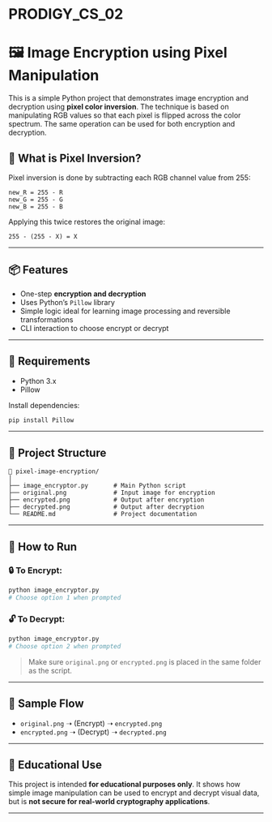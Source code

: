 # PRODIGY_CS_02
# 🖼️ Image Encryption using Pixel Manipulation

This is a simple Python project that demonstrates image encryption and decryption using **pixel color inversion**. The technique is based on manipulating RGB values so that each pixel is flipped across the color spectrum. The same operation can be used for both encryption and decryption.

## 🔐 What is Pixel Inversion?

Pixel inversion is done by subtracting each RGB channel value from 255:
```
new_R = 255 - R
new_G = 255 - G
new_B = 255 - B
```
Applying this twice restores the original image:
```
255 - (255 - X) = X
```

---

## 📦 Features

- One-step **encryption and decryption**
- Uses Python’s `Pillow` library
- Simple logic ideal for learning image processing and reversible transformations
- CLI interaction to choose encrypt or decrypt

---

## 🧰 Requirements

- Python 3.x
- Pillow

Install dependencies:
```bash
pip install Pillow
```

---

## 📂 Project Structure

```
📁 pixel-image-encryption/
│
├── image_encryptor.py       # Main Python script
├── original.png             # Input image for encryption
├── encrypted.png            # Output after encryption
├── decrypted.png            # Output after decryption
└── README.md                # Project documentation
```

---

## 🚀 How to Run

### 🔒 To Encrypt:
```bash
python image_encryptor.py
# Choose option 1 when prompted
```

### 🔓 To Decrypt:
```bash
python image_encryptor.py
# Choose option 2 when prompted
```

> Make sure `original.png` or `encrypted.png` is placed in the same folder as the script.

---

## 📸 Sample Flow

- `original.png` ➝ (Encrypt) ➝ `encrypted.png`
- `encrypted.png` ➝ (Decrypt) ➝ `decrypted.png`

---

## 🧠 Educational Use

This project is intended **for educational purposes only**. It shows how simple image manipulation can be used to encrypt and decrypt visual data, but is **not secure for real-world cryptography applications**.

---

